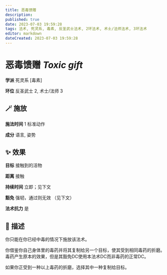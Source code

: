 ```yaml
---
title: 恶毒馈赠
description: 
published: true
date: 2023-07-03 19:59:28
tags: 法术, 死灵系, 毒素, 反圣武士法术, 2环法术, 术士/法师法术, 3环法术
editor: markdown
dateCreated: 2023-07-03 19:59:28
---
```


# **恶毒馈赠** *Toxic gift*

**学派** 死灵系 \[毒素\] 

**环位** 反圣武士 2, 术士/法师 3

## 🪄 施放

**施法时间** 1 标准动作

**成分** 语言, 姿势

## ✨ 效果 

**目标** 接触到的活物 

**距离** 接触  

**持续时间** 立即；见下文 

**豁免** 强韧，通过则无效 （见下文）

**法术抗力** 是

## 📖 描述

你只能在你已经中毒的情况下施放该法术。

你借鉴你自己身体里的毒药并将其复制给另一个目标，使其受到相同毒药的折磨。毒药产生原本的效果，但是其豁免DC使用本法术DC而非毒药的正常DC。

如果你正受到一种以上毒药的折磨，选择其中一种复制给目标。
    